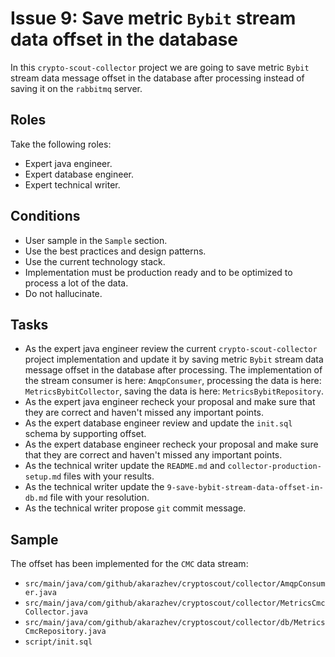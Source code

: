 # Issue 9: Save metric `Bybit` stream data offset in the database

In this `crypto-scout-collector` project we are going to save metric `Bybit` stream data message offset in the database 
after processing instead of saving it on the `rabbitmq` server.

## Roles

Take the following roles:

- Expert java engineer.
- Expert database engineer.
- Expert technical writer.

## Conditions

- User sample in the `Sample` section.
- Use the best practices and design patterns.
- Use the current technology stack.
- Implementation must be production ready and to be optimized to process a lot of the data.
- Do not hallucinate.

## Tasks

- As the expert java engineer review the current `crypto-scout-collector` project implementation and update it by
  saving metric `Bybit` stream data message offset in the database after processing. The implementation of the stream 
  consumer is here: `AmqpConsumer`, processing the data is here: `MetricsBybitCollector`, saving the data is here:
  `MetricsBybitRepository`.
- As the expert java engineer recheck your proposal and make sure that they are correct and haven't missed any
  important points.
- As the expert database engineer review and update the `init.sql` schema by supporting offset.
- As the expert database engineer recheck your proposal and make sure that they are correct and haven't missed any
  important points.
- As the technical writer update the `README.md` and `collector-production-setup.md` files with your results.
- As the technical writer update the `9-save-bybit-stream-data-offset-in-db.md` file with your resolution.
- As the technical writer propose `git` commit message.

## Sample

The offset has been implemented for the `CMC` data stream: 
- `src/main/java/com/github/akarazhev/cryptoscout/collector/AmqpConsumer.java`
- `src/main/java/com/github/akarazhev/cryptoscout/collector/MetricsCmcCollector.java`
- `src/main/java/com/github/akarazhev/cryptoscout/collector/db/MetricsCmcRepository.java`
- `script/init.sql`